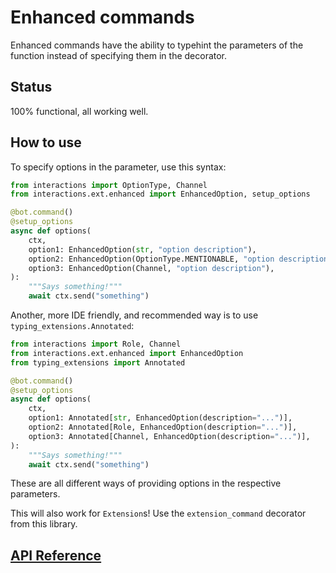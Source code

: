 # Enhanced commands

Enhanced commands have the ability to typehint the parameters
of the function instead of specifying them in the decorator.

## Status

100% functional, all working well.

## How to use

To specify options in the parameter, use this syntax:

```py
from interactions import OptionType, Channel
from interactions.ext.enhanced import EnhancedOption, setup_options

@bot.command()
@setup_options
async def options(
    ctx,
    option1: EnhancedOption(str, "option description"),
    option2: EnhancedOption(OptionType.MENTIONABLE, "option description"),
    option3: EnhancedOption(Channel, "option description"),
):
    """Says something!"""
    await ctx.send("something")
```

Another, more IDE friendly, and recommended way is to use `typing_extensions.Annotated`:

```py
from interactions import Role, Channel
from interactions.ext.enhanced import EnhancedOption
from typing_extensions import Annotated

@bot.command()
@setup_options
async def options(
    ctx,
    option1: Annotated[str, EnhancedOption(description="...")],
    option2: Annotated[Role, EnhancedOption(description="...")],
    option3: Annotated[Channel, EnhancedOption(description="...")],
):
    """Says something!"""
    await ctx.send("something")
```

These are all different ways of providing options in the respective parameters.

This will also work for `Extension`s! Use the `extension_command` decorator from this library.

## [API Reference](./API-Reference#enhanced-commands)
